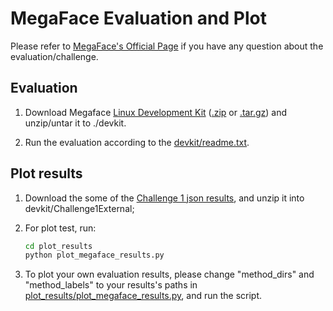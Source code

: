 # MegaFace Evaluation and Plot

Please refer to [MegaFace's Official Page](http://megaface.cs.washington.edu/participate/challenge.html) if you have any question about the evaluation/challenge.

## Evaluation

1. Download Megaface [Linux Development Kit](http://megaface.cs.washington.edu/participate/challenge.html) ([.zip](http://megaface.cs.washington.edu/dataset/download/content/devkit.zip) or [.tar.gz](http://megaface.cs.washington.edu/dataset/download/content/devkit.tar.gz)) and unzip/untar it to ./devkit.

1. Run the evaluation according to the [devkit/readme.txt](http://megaface.cs.washington.edu/participate/content/readme.txt).

## Plot results

1. Download the some of the [Challenge 1 json results](http://megaface.cs.washington.edu/Challenge1JSON.zip), and unzip it into devkit/Challenge1External;

1. For plot test, run:
    ```cmd
    cd plot_results
    python plot_megaface_results.py
    ```
1. To plot your own evaluation results, please change "method_dirs" and "method_labels" to your results's paths in [plot_results/plot_megaface_results.py](plot_results/plot_megaface_results.py), and run the script.

